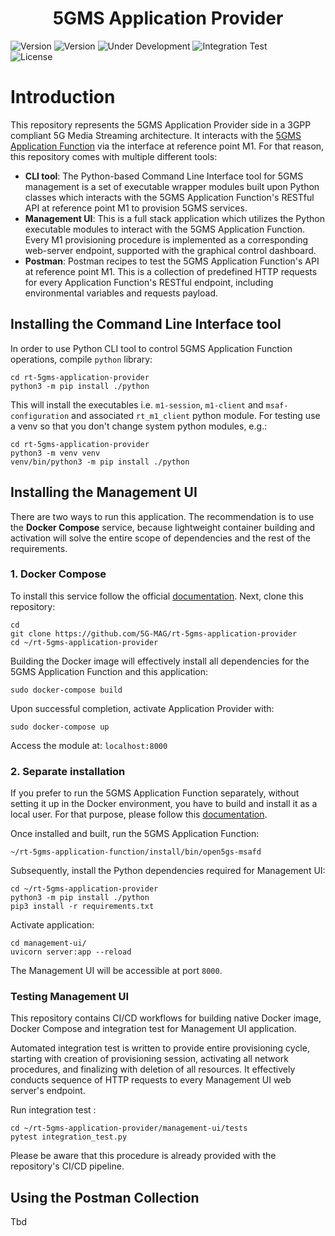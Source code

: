 <h1 align="center">5GMS Application Provider</h1>
<p align="left">
  <img src="https://img.shields.io/github/v/tag/5G-MAG/rt-5gms-application-provider?label=version" alt="Version">
  <img src="https://img.shields.io/github/v/tag/5G-MAG/rt-5gms-application-function?label=version" alt="Version">
  <img src="https://img.shields.io/badge/Status-Under_Development-yellow" alt="Under Development">
  <img src="https://github.com/5G-MAG/rt-5gms-application-provider/actions/workflows/integration-test.yml/badge.svg" alt="Integration Test"><br>
  <img src="https://img.shields.io/badge/License-5G--MAG%20Public%20License%20(v1.0)-blue" alt="License"><br>
</p>

# Introduction

This repository represents the 5GMS Application Provider side in a 3GPP compliant 5G Media Streaming
architecture. It interacts with the [5GMS Application Function](https://github.com/5G-MAG/rt-5gms-application-function)
via the interface at reference point M1. For that reason, this repository comes with multiple different tools:

* **CLI tool**: The Python-based Command Line Interface tool for 5GMS management is a set of executable wrapper modules built upon Python classes which interacts with the 5GMS Application Function's RESTful API at reference point M1 to provision 5GMS services. 
* **Management UI**: This is a full stack application which utilizes the Python executable modules to interact with the 5GMS Application Function. Every M1 provisioning procedure is implemented as a corresponding web-server endpoint, supported with the graphical control dashboard.
* **Postman**: Postman recipes to test the 5GMS Application Function's  API at reference point M1. This is a collection of predefined HTTP requests for every Application Function's RESTful endpoint, including environmental variables and requests payload.

## Installing the Command Line Interface tool

In order to use Python CLI tool to control 5GMS Application Function operations, compile `python` library:

```
cd rt-5gms-application-provider
python3 -m pip install ./python
```

This will install the executables i.e. `m1-session`, `m1-client` and `msaf-configuration` and associated `rt_m1_client`
python module.
For testing use a venv so that you don't change system python modules, e.g.:

```
cd rt-5gms-application-provider
python3 -m venv venv
venv/bin/python3 -m pip install ./python
```

## Installing the Management UI

There are two ways to run this application. The recommendation is to use the **Docker Compose** service, because
lightweight container building and activation will solve the entire scope of dependencies and the rest of the
requirements.

### 1. Docker Compose

To install this service follow the official [documentation](https://docs.docker.com/compose/install/). Next, clone this
repository:

```
cd
git clone https://github.com/5G-MAG/rt-5gms-application-provider
cd ~/rt-5gms-application-provider
```

Building the Docker image will effectively install all dependencies for
the 5GMS Application Function and this application:

```
sudo docker-compose build
```

Upon successful completion, activate Application Provider with:

```
sudo docker-compose up
```

Access the module at: `localhost:8000`

### 2. Separate installation

If you prefer to run the 5GMS Application Function separately,
without setting it up in the Docker environment, you have to build and install it as a local user. For that
purpose, please follow
this [documentation](https://github.com/5G-MAG/rt-5gms-application-function/wiki/Testing-as-a-Local-User).

Once installed and built, run the 5GMS Application Function:

```
~/rt-5gms-application-function/install/bin/open5gs-msafd
```

Subsequently, install the Python dependencies required for Management UI:

```
cd ~/rt-5gms-application-provider
python3 -m pip install ./python
pip3 install -r requirements.txt
```

Activate application:

```
cd management-ui/
uvicorn server:app --reload
```

The Management UI will be accessible at port `8000`.

### Testing Management UI

This repository contains CI/CD workflows for building native Docker image, Docker Compose and integration test for Management UI application.

Automated integration test is written to provide entire provisioning cycle, starting with creation of provisioning
session, activating all network procedures, and finalizing with deletion of all resources. It effectively conducts sequence of HTTP requests to every Management UI web server's endpoint.

Run integration test :

```
cd ~/rt-5gms-application-provider/management-ui/tests
pytest integration_test.py
```

Please be aware that this procedure is already provided with the repository's CI/CD pipeline.

## Using the Postman Collection
Tbd

